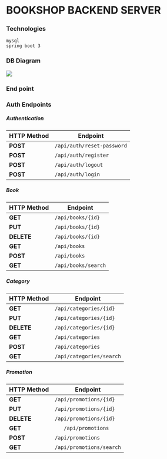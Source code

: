 # BOOKSHOP BACKEND SERVER
### Technologies
```
mysql
spring boot 3
```
### DB Diagram
![](https://i.imgur.com/IWBSjSH.png)

### End point
### Auth Endpoints
##### Authentication

| HTTP Method | Endpoint                           |
|-------------|------------------------------------|
| **POST**    | `/api/auth/reset-password`         | 
| **POST**    | `/api/auth/register`               | 
| **POST**    | `/api/auth/logout`                 |
| **POST**    | `/api/auth/login`                  | 

##### Book
| HTTP Method | Endpoint                           |
|-------------|------------------------------------|
| **GET**     | `/api/books/{id}`                  | 
| **PUT**     | `/api/books/{id}`                  |
| **DELETE**  | `/api/books/{id}`                  | 
| **GET**     | `/api/books`                       |
| **POST**    | `/api/books`                       | 
| **GET**     | `/api/books/search`                | 

##### Category

| HTTP Method | Endpoint                           |
|-------------|------------------------------------|
| **GET**     | `/api/categories/{id}`             |
| **PUT**     | `/api/categories/{id}`             |
| **DELETE**  | `/api/categories/{id}`             |
| **GET**     | `/api/categories`                  |
| **POST**    | `/api/categories`                  |
| **GET**     | `/api/categories/search`           |


##### Promotion
| HTTP Method | Endpoint                           |
|-------------|------------------------------------|
| **GET**     | `/api/promotions/{id}`             |
| **PUT**     | `/api/promotions/{id}`             |
| **DELETE**  | `/api/promotions/{id}`             |
| **GET**     | `	/api/promotions`                  |
| **POST**    | `/api/promotions`                  |
| **GET**     | `/api/promotions/search`           |
